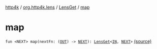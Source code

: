[http4k](../../index.md) / [org.http4k.lens](../index.md) / [LensGet](index.md) / [map](./map.md)

# map

`fun <NEXT> map(nextFn: (`[`OUT`](index.md#OUT)`) -> `[`NEXT`](map.md#NEXT)`): `[`LensGet`](index.md)`<`[`IN`](index.md#IN)`, `[`NEXT`](map.md#NEXT)`>` [(source)](https://github.com/http4k/http4k/blob/master/http4k-core/src/main/kotlin/org/http4k/lens/lensSpec.kt#L21)